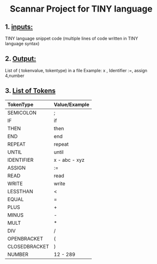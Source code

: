 # <div align="center"> Scannar Project for TINY language </div>

## 1. <u>**inputs:**</u>

TINY language snippet code (multiple lines of code written in TINY language syntax)

## 2. <u>**Output:**</u>

List of ( tokenvalue, tokentype) in a file
Example:
x , Identifier
:=, assign
4,number

## 3. <u>**List of Tokens**</u>

| TokenType     | Value/Example |
|:------------- | ------------- |
| SEMICOLON     | ;             |
| IF            | if            |
| THEN          | then          |
| END           | end           |
| REPEAT        | repeat        |
| UNTIL         | until         |
| IDENTIFIER    | x - abc - xyz |
| ASSIGN        | :=            |
| READ          | read          |
| WRITE         | write         |
| LESSTHAN      | <             |
| EQUAL         | =             |
| PLUS          | +             |
| MINUS         | -             |
| MULT          | *             |
| DIV           | /             |
| OPENBRACKET   | (             |
| CLOSEDBRACKET | )             |
| NUMBER        | 12 - 289      |